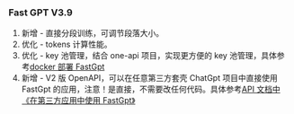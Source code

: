### Fast GPT V3.9

1. 新增 - 直接分段训练，可调节段落大小。
2. 优化 - tokens 计算性能。
3. 优化 - key 池管理，结合 one-api 项目，实现更方便的 key 池管理，具体参考[docker 部署 FastGpt](https://github.com/c121914yu/FastGPT/blob/main/docs/deploy/docker.md)
4. 新增 - V2 版 OpenAPI，可以在任意第三方套壳 ChatGpt 项目中直接使用 FastGpt 的应用，注意！是直接，不需要改任何代码。具体参考[API 文档中《在第三方应用中使用 FastGpt》](https://kjqvjse66l.feishu.cn/docx/DmLedTWtUoNGX8xui9ocdUEjnNh)
